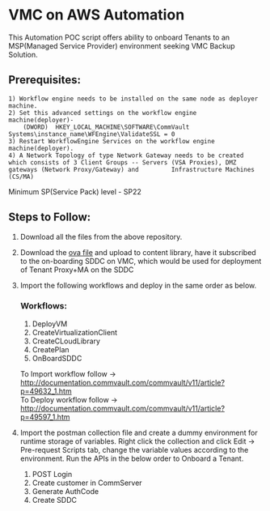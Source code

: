 # VMC on AWS Automation

This Automation POC script offers ability to onboard Tenants to an MSP(Managed Service Provider) environment seeking VMC Backup Solution.


## Prerequisites:

	1) Workflow engine needs to be installed on the same node as deployer machine.
	2) Set this advanced settings on the workflow engine machine(deployer)-
		(DWORD)  HKEY_LOCAL_MACHINE\SOFTWARE\CommVault Systems\instance_name\WFEngine\ValidateSSL = 0
	3) Restart WorkflowEngine Services on the workflow engine machine(deployer).
	4) A Network Topology of type Network Gateway needs to be created which consists of 3 Client Groups -- Servers (VSA Proxies), DMZ gateways (Network Proxy/Gateway) and 		   Infrastructure Machines (CS/MA)
Minimum SP(Service Pack) level - SP22

## Steps to Follow:
1) Download all the files from the above repository.
2) Download the <a href="https://commvaultappliance.s3-us-west-2.amazonaws.com/commvaultappliance.ova" onclick="return ! window.open(this.href);">ova file</a> and upload to content library, have it subscribed to the on-boarding SDDC on VMC, which would be used for deployment of Tenant Proxy+MA on the SDDC
3) Import the following workflows and deploy in the same order as below.	
	### Workflows:
	1) DeployVM
	2) CreateVirtualizationClient
	3) CreateCLoudLibrary
	4) CreatePlan
	5) OnBoardSDDC
	
	To Import workflow follow -> http://documentation.commvault.com/commvault/v11/article?p=49632_1.htm  
	To Deploy workflow follow -> http://documentation.commvault.com/commvault/v11/article?p=49597_1.htm
	
4) Import the postman collection file and create a dummy environment for runtime storage of variables.
	Right click the collection and click Edit -> Pre-request Scripts tab, change the variable values according to the environment.
	Run the APIs in the below order to Onboard a Tenant.
	1) POST Login 
	2) Create customer in CommServer
	3) Generate AuthCode
	4) Create SDDC
	

